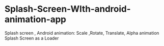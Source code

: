# Splash-Screen-WIth-android-animation-app
Splash screen , Android animation: Scale ,Rotate, Translate, Alpha animation 
<br>
Splash Screen as a Loader

